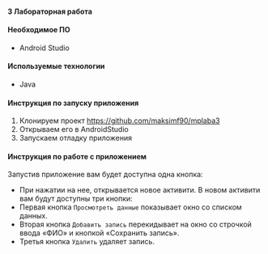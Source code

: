 #### 3 Лабораторная работа

#### Необходимое ПО
* Android Studio

#### Используемые технологии
* Java

#### Инструкция по запуску приложения
1. Клонируем проект https://github.com/maksimf90/mplaba3
2. Открываем его в AndroidStudio
3. Запускаем отладку приложения

#### Инструкция по работе с приложением
Запустив приложение вам будет доступна одна кнопка:
* При нажатии на нее, открывается новое активити.
В новом активити вам будут доступны три кнопки:
* Первая кнопка ````Просмотреть данные```` показывает окно со списком данных.
* Вторая кнопка ````Добавить запись```` перекидывает на окно со строчкой ввода «ФИО» и кнопкой «Сохранить запись».
* Третья кнопка ````Удалить```` удаляет запись. 

